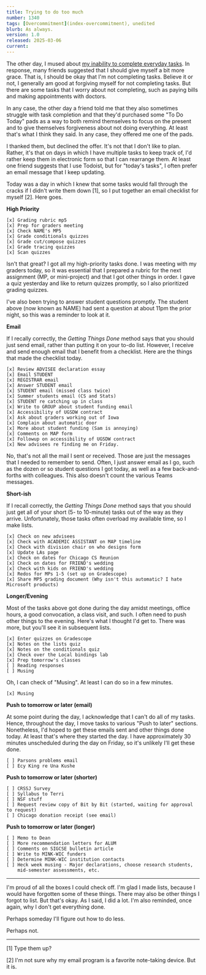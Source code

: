 ```yaml
---
title: Trying to do too much
number: 1340
tags: [Overcommitment](index-overcommitment), unedited
blurb: As always.
version: 1.0
released: 2025-03-06
current: 
---
```

The other day, I mused about [my inability to complete everyday tasks](everyday-tasks-2025-02-23). In response, many friends suggested that I should give myself a bit more grace. That is, I should be okay that I'm not completing tasks. Believe it or not, I generally am good at forgiving myself for not completing tasks. But there are some tasks that I worry about not completing, such as paying bills and making appointments with doctors.

In any case, the other day a friend told me that they also sometimes struggle with task completion and that they'd purchased some "To Do Today" pads as a way to both remind themselves to focus on the present and to give themselves forgiveness about not doing everything. At least that's what I think they said. In any case, they offered me one of the pads. 

I thanked them, but declined the offer. It's not that I don't like to plan. Rather, it's that on days in which I have multiple tasks to keep track of, I'd rather keep them in electronic form so that I can rearrange them. At least one friend suggests that I use Todoist, but for "today's tasks", I often prefer an email message that I keep updating.

Today was a day in which I knew that some tasks would fall through the cracks if I didn't write them down [1], so I put together an email checklist for myself [2]. Here goes. 

**High Priority**

```
[x] Grading rubric mp5
[x] Prep for graders meeting
[x] Check NAME's MP5
[x] Grade conditionals quizzes
[x] Grade cut/compose quizzes
[x] Grade tracing quizzes
[x] Scan quizzes
```

Isn't that great? I got all my high-priority tasks done. I was meeting with my graders today, so it was essential that I prepared a rubric for the next assignment (MP, or mini-project) and that I got other things in order. I gave a quiz yesterday and like to return quizzes promptly, so I also prioritized grading quizzes.

I've also been trying to answer student questions promptly. The student above (now known as NAME) had sent a question at about 11pm the prior night, so this was a reminder to look at it.

**Email**

If I recally correctly, the _Getting Things Done_ method says that you should just send email, rather than putting it on your to-do list. However, I receive and send enough email that I benefit from a checklist. Here are the things that made the checklist today.

```
[x] Review ADVISEE declaration essay
[x] Email STUDENT
[x] REGISTRAR email
[x] Answer STUDENT email
[x] STUDENT email (missed class twice)
[x] Summer students email (CS and Stats)
[x] STUDENT re catching up in class
[x] Write to GROUP about student funding email
[x] Accessibility of UGSDW contract
[x] Ask about graders working out of Iowa
[x] Complain about automatic door
[x] More about student funding (Sam is annoying)
[x] Comments on MAP form
[x] Followup on accessibility of UGSDW contract
[x] New advisees re finding me on Friday.
```

No, that's not all the mail I sent or received. Those are just the messages that I needed to remember to send. Often, I just answer email as I go, such as the dozen or so student questions I got today, as well as a few back-and-forths with colleagues. This also doesn't count the various Teams messages.

**Short-ish**

If I recall correctly, the _Getting Things Done_ method says that you should just get all of your short (5- to 10-minute) tasks out of the way as they arrive. Unfortunately, those tasks often overload my available time, so I make lists.

```
[x] Check on new advisees
[x] Check with ACADEMIC ASSISTANT on MAP timeline
[x] Check with division chair on who designs form
[x] Update LAs page
[x] Check on dates for Chicago CS Reunion
[x] Check on dates for FRIEND's wedding
[x] Check with kids on FRIEND's wedding
[x] Redos for MPs 1-5 (set up on Gradescope)
[x] Share MP5 grading document (Why isn't this automatic? I hate Microsoft products)
```

**Longer/Evening**

Most of the tasks above got done during the day amidst meetings, office hours, a good convocation, a class visit, and such. I often need to push other things to the evening. Here's what I thought I'd get to. There was more, but you'll see it in subsequent lists.

```
[x] Enter quizzes on Gradescope
[x] Notes on the lists quiz
[x] Notes on the conditionals quiz
[x] Check over the Local bindings lab
[x] Prep tomorrow's classes
[ ] Reading responses
[ ] Musing
```

Oh, I can check of "Musing". At least I can do so in a few minutes.

```
[x] Musing
```

**Push to tomorrow or later (email)**

At some point during the day, I acknowledge that I can't do all of my tasks. Hence, throughout the day, I move tasks to various "Push to later" sections. Nonetheless, I'd hoped to get these emails sent and other things done today. At least that's where they started the day. I have approximately 30 minutes unscheduled during the day on Friday, so it's unlikely I'll get these done.

```
[ ] Parsons problems email
[ ] Ecy King re Una Kushe
```

**Push to tomorrow or later (shorter)**

```
[ ] CRSSJ Survey
[ ] Syllabus to Terri
[ ] NSF stuff
[ ] Request review copy of Bit by Bit (started, waiting for approval to request)
[ ] Chicago donation receipt (see email)
```

**Push to tomorrow or later (longer)**

```
[ ] Memo to Dean
[ ] More recommendation letters for ALUM
[ ] Comments on SIGCSE bulletin article
[ ] Write to MINK-WIC funders
[ ] Determine MINK-WIC institution contacts
[ ] Heck week musing - Major declarations, choose research students, 
    mid-semester assessments, etc.
```

---

I'm proud of all the boxes I could check off. I'm glad I made lists, because I would have forgotten some of these things. There may also be other things I forgot to list. But that's okay. As I said, I did a lot. I'm also reminded, once again, why I don't get everything done. 

Perhaps someday I'll figure out how to do less.

Perhaps not.

---

[1] Type them up?

[2] I'm not sure why my email program is a favorite note-taking device. But it is.
